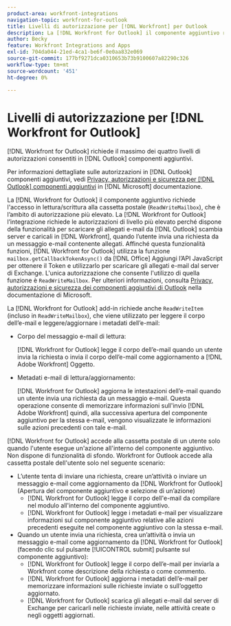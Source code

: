 ```yaml
---
product-area: workfront-integrations
navigation-topic: workfront-for-outlook
title: Livelli di autorizzazione per [!DNL Workfront] per Outlook
description: La [!DNL Workfront for Outlook] il componente aggiuntivo richiede l'accesso in lettura/scrittura alla cassetta postale. La [!DNL Workfront for Outlook] L'integrazione richiede le autorizzazioni di livello più elevato perché dispone della funzionalità per scaricare gli allegati e-mail dal server di scambio di Outlook e caricarli in [!DNL Workfront], quando l’utente invia una richiesta da un messaggio e-mail contenente allegati.
author: Becky
feature: Workfront Integrations and Apps
exl-id: 704da044-21ed-4ca1-be6f-0e0aa832e069
source-git-commit: 177bf9271dca0310653b73b9100607a82290c326
workflow-type: tm+mt
source-wordcount: '451'
ht-degree: 0%

---
```


# Livelli di autorizzazione per [!DNL Workfront for Outlook]

[!DNL Workfront for Outlook] richiede il massimo dei quattro livelli di autorizzazioni consentiti in [!DNL Outlook] componenti aggiuntivi.

Per informazioni dettagliate sulle autorizzazioni in [!DNL Outlook] componenti aggiuntivi, vedi [Privacy, autorizzazioni e sicurezza per [!DNL Outlook] componenti aggiuntivi](https://docs.microsoft.com/en-us/office/dev/add-ins/outlook/privacy-and-security) in [!DNL Microsoft] documentazione.

La [!DNL Workfront for Outlook] il componente aggiuntivo richiede l&#39;accesso in lettura/scrittura alla cassetta postale (`ReadWriteMailbox`), che è l’ambito di autorizzazione più elevato.
La [!DNL Workfront for Outlook] l’integrazione richiede le autorizzazioni di livello più elevato perché dispone della funzionalità per scaricare gli allegati e-mail da [!DNL Outlook] scambia server e caricali in [!DNL Workfront], quando l’utente invia una richiesta da un messaggio e-mail contenente allegati. Affinché questa funzionalità funzioni, [!DNL Workfront for Outlook] utilizza la funzione `mailbox.getCallbackTokenAsync()` da [!DNL Office] Aggiungi l’API JavaScript per ottenere il Token e utilizzarlo per scaricare gli allegati e-mail dal server di Exchange. L&#39;unica autorizzazione che consente l&#39;utilizzo di quella funzione è `ReadWriteMailbox`. Per ulteriori informazioni, consulta [Privacy, autorizzazioni e sicurezza dei componenti aggiuntivi di Outlook](https://docs.microsoft.com/en-us/office/dev/add-ins/outlook/privacy-and-security) nella documentazione di Microsoft.

La [!DNL Workfront for Outlook] add-in richiede anche `ReadWriteItem` (incluso in `ReadWriteMailbox`), che viene utilizzato per leggere il corpo dell’e-mail e leggere/aggiornare i metadati dell’e-mail:

* Corpo del messaggio e-mail di lettura:

   [!DNL Workfront for Outlook] legge il corpo dell’e-mail quando un utente invia la richiesta o invia il corpo dell’e-mail come aggiornamento a [!DNL Adobe Workfront] Oggetto.
* Metadati e-mail di lettura/aggiornamento:

   [!DNL Workfront for Outlook] aggiorna le intestazioni dell’e-mail quando un utente invia una richiesta da un messaggio e-mail. Questa operazione consente di memorizzare informazioni sull&#39;invio [!DNL Adobe Workfront] quindi, alla successiva apertura del componente aggiuntivo per la stessa e-mail, vengono visualizzate le informazioni sulle azioni precedenti con tale e-mail.

[!DNL Workfront for Outlook] accede alla cassetta postale di un utente solo quando l&#39;utente esegue un&#39;azione all&#39;interno del componente aggiuntivo. Non dispone di funzionalità di sfondo. Workfront for Outlook accede alla cassetta postale dell&#39;utente solo nel seguente scenario:

* L’utente tenta di inviare una richiesta, creare un’attività o inviare un messaggio e-mail come aggiornamento da [!DNL Workfront for Outlook] (Apertura del componente aggiuntivo e selezione di un’azione)
   * [!DNL Workfront for Outlook] legge il corpo dell&#39;e-mail da compilare nel modulo all&#39;interno del componente aggiuntivo.
   * [!DNL Workfront for Outlook] legge i metadati e-mail per visualizzare informazioni sul componente aggiuntivo relative alle azioni precedenti eseguite nel componente aggiuntivo con la stessa e-mail.
* Quando un utente invia una richiesta, crea un’attività o invia un messaggio e-mail come aggiornamento da [!DNL Workfront for Outlook] (facendo clic sul pulsante [!UICONTROL submit] pulsante sul componente aggiuntivo):
   * [!DNL Workfront for Outlook] legge il corpo dell’e-mail per inviarla a Workfront come descrizione della richiesta o come commento.
   * [!DNL Workfront for Outlook] aggiorna i metadati dell’e-mail per memorizzare informazioni sulle richieste inviate o sull’oggetto aggiornato.
   * [!DNL Workfront for Outlook] scarica gli allegati e-mail dal server di Exchange per caricarli nelle richieste inviate, nelle attività create o negli oggetti aggiornati.
